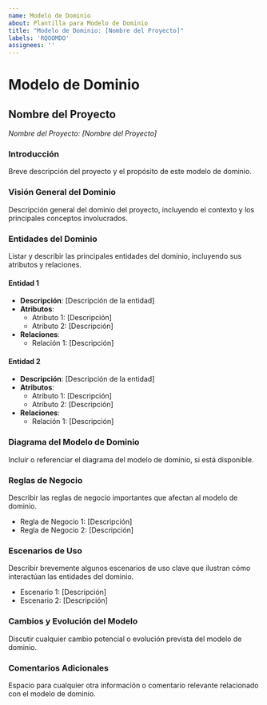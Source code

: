 ```yaml
---
name: Modelo de Dominio
about: Plantilla para Modelo de Dominio
title: "Modelo de Dominio: [Nombre del Proyecto]"
labels: 'RQOOMDO'
assignees: ''
---
```

# Modelo de Dominio

## Nombre del Proyecto
*Nombre del Proyecto: [Nombre del Proyecto]*

### Introducción
Breve descripción del proyecto y el propósito de este modelo de dominio.

### Visión General del Dominio
Descripción general del dominio del proyecto, incluyendo el contexto y los principales conceptos involucrados.

### Entidades del Dominio
Listar y describir las principales entidades del dominio, incluyendo sus atributos y relaciones.

#### Entidad 1
- **Descripción**: [Descripción de la entidad]
- **Atributos**:
  - Atributo 1: [Descripción]
  - Atributo 2: [Descripción]
- **Relaciones**:
  - Relación 1: [Descripción]

#### Entidad 2
- **Descripción**: [Descripción de la entidad]
- **Atributos**:
  - Atributo 1: [Descripción]
  - Atributo 2: [Descripción]
- **Relaciones**:
  - Relación 1: [Descripción]

### Diagrama del Modelo de Dominio
Incluir o referenciar el diagrama del modelo de dominio, si está disponible.

### Reglas de Negocio
Describir las reglas de negocio importantes que afectan al modelo de dominio.

- Regla de Negocio 1: [Descripción]
- Regla de Negocio 2: [Descripción]

### Escenarios de Uso
Describir brevemente algunos escenarios de uso clave que ilustran cómo interactúan las entidades del dominio.

- Escenario 1: [Descripción]
- Escenario 2: [Descripción]

### Cambios y Evolución del Modelo
Discutir cualquier cambio potencial o evolución prevista del modelo de dominio.

### Comentarios Adicionales
Espacio para cualquier otra información o comentario relevante relacionado con el modelo de dominio.

